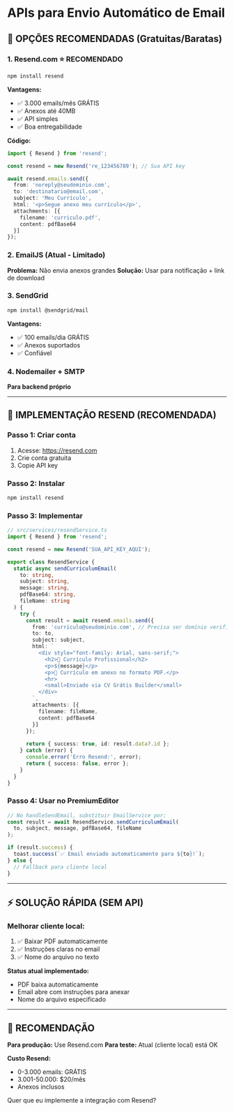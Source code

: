 # APIs para Envio Automático de Email

## 🚀 OPÇÕES RECOMENDADAS (Gratuitas/Baratas)

### 1. **Resend.com** ⭐ RECOMENDADO
```bash
npm install resend
```

**Vantagens:**
- ✅ 3.000 emails/mês GRÁTIS
- ✅ Anexos até 40MB
- ✅ API simples
- ✅ Boa entregabilidade

**Código:**
```typescript
import { Resend } from 'resend';

const resend = new Resend('re_123456789'); // Sua API key

await resend.emails.send({
  from: 'noreply@seudominio.com',
  to: 'destinatario@email.com',
  subject: 'Meu Currículo',
  html: '<p>Segue anexo meu currículo</p>',
  attachments: [{
    filename: 'curriculo.pdf',
    content: pdfBase64
  }]
});
```

### 2. **EmailJS** (Atual - Limitado)
**Problema:** Não envia anexos grandes
**Solução:** Usar para notificação + link de download

### 3. **SendGrid**
```bash
npm install @sendgrid/mail
```

**Vantagens:**
- ✅ 100 emails/dia GRÁTIS
- ✅ Anexos suportados
- ✅ Confiável

### 4. **Nodemailer + SMTP**
**Para backend próprio**

---

## 📧 IMPLEMENTAÇÃO RESEND (RECOMENDADA)

### Passo 1: Criar conta
1. Acesse: https://resend.com
2. Crie conta gratuita
3. Copie API key

### Passo 2: Instalar
```bash
npm install resend
```

### Passo 3: Implementar
```typescript
// src/services/resendService.ts
import { Resend } from 'resend';

const resend = new Resend('SUA_API_KEY_AQUI');

export class ResendService {
  static async sendCurriculumEmail(
    to: string, 
    subject: string, 
    message: string, 
    pdfBase64: string,
    fileName: string
  ) {
    try {
      const result = await resend.emails.send({
        from: 'curriculo@seudominio.com', // Precisa ser domínio verificado
        to: to,
        subject: subject,
        html: `
          <div style="font-family: Arial, sans-serif;">
            <h2>📄 Currículo Profissional</h2>
            <p>${message}</p>
            <p>📎 Currículo em anexo no formato PDF.</p>
            <hr>
            <small>Enviado via CV Grátis Builder</small>
          </div>
        `,
        attachments: [{
          filename: fileName,
          content: pdfBase64
        }]
      });
      
      return { success: true, id: result.data?.id };
    } catch (error) {
      console.error('Erro Resend:', error);
      return { success: false, error };
    }
  }
}
```

### Passo 4: Usar no PremiumEditor
```typescript
// No handleSendEmail, substituir EmailService por:
const result = await ResendService.sendCurriculumEmail(
  to, subject, message, pdfBase64, fileName
);

if (result.success) {
  toast.success(`✅ Email enviado automaticamente para ${to}!`);
} else {
  // Fallback para cliente local
}
```

---

## ⚡ SOLUÇÃO RÁPIDA (SEM API)

### Melhorar cliente local:
1. ✅ Baixar PDF automaticamente 
2. ✅ Instruções claras no email
3. ✅ Nome do arquivo no texto

**Status atual implementado:**
- PDF baixa automaticamente
- Email abre com instruções para anexar
- Nome do arquivo especificado

---

## 🎯 RECOMENDAÇÃO

**Para produção:** Use Resend.com
**Para teste:** Atual (cliente local) está OK

**Custo Resend:**
- 0-3.000 emails: GRÁTIS
- 3.001-50.000: $20/mês
- Anexos inclusos

Quer que eu implemente a integração com Resend? 
